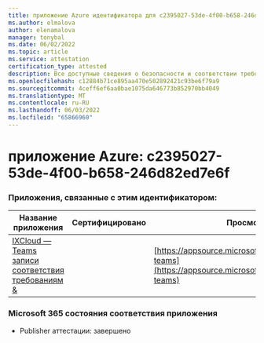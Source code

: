 ```yaml
---
title: приложение Azure идентификатора для c2395027-53de-4f00-b658-246d82ed7e6f
ms.author: elmalova
author: elenamalova
manager: tonybal
ms.date: 06/02/2022
ms.topic: article
ms.service: attestation
certification_type: attested
description: Все доступные сведения о безопасности и соответствии требованиям для c2395027-53de-4f00-b658-246d82ed7e6f.
ms.openlocfilehash: c12884b71ce895aa470e502892421c93be6f79a9
ms.sourcegitcommit: 4ceff6ef6aa0bae1075da646773b852970bb4049
ms.translationtype: MT
ms.contentlocale: ru-RU
ms.lasthandoff: 06/03/2022
ms.locfileid: "65866960"
---
```

# <a name="azure-app-id-c2395027-53de-4f00-b658-246d82ed7e6f"></a>приложение Azure: c2395027-53de-4f00-b658-246d82ed7e6f


### <a name="apps-associated-with-this-id"></a>Приложения, связанные с этим идентификатором:
| **Название приложения** | **Сертифицировано** | **Просмотр в AppSource** |
|--------------|---------------|-----------------------|
| [IXCloud — Teams записи соответствия требованиям &amp;](../forward/numonix.nmx-teams.md) |  | [https://appsource.microsoft.com/product/office/numonix.nmx-teams](https://appsource.microsoft.com/product/office/numonix.nmx-teams) |

### <a name="microsoft-365-app-compliance-status"></a>Microsoft 365 состояния соответствия приложения
- Publisher аттестации: завершено
